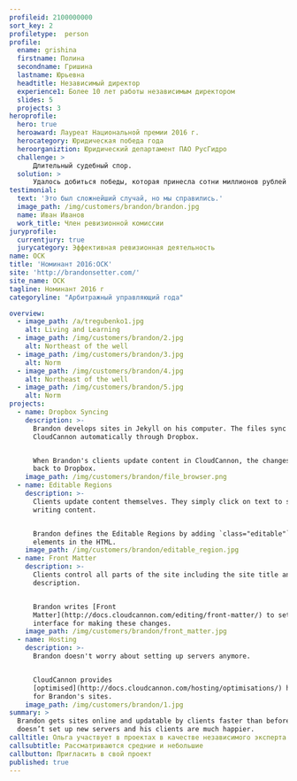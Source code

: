 ```yaml
---
profileid: 2100000000
sort_key: 2
profiletype:  person
profile:
  ename: grishina
  firstname: Полина
  secondname: Гришина
  lastname: Юрьевна
  headtitle: Независимый директор
  experience1: Более 10 лет работы независимым директором
  slides: 5
  projects: 3
heroprofile:
  hero: true
  heroaward: Лауреат Национальной премии 2016 г.
  herocategory: Юридическая победа года
  heroorganiztion: Юридический департамент ПАО РусГидро 
  challenge: >
      Длительный судебный спор.
  solution: >
      Удалось добиться победы, которая принесла сотни миллионов рублей в год.
testimonial:
  text: 'Это был сложнейший случай, но мы справились.'
  image_path: /img/customers/brandon/brandon.jpg
  name: Иван Иванов
  work_title: Член ревизионной комиссии
juryprofile:
  currentjury: true
  jurycategory: Эффективная ревизионная деятельность
name: ОСК
title: 'Номинант 2016:ОСК'
site: 'http://brandonsetter.com/'
site_name: ОСК
tagline: Номинант 2016 г
categoryline: "Арбитражный управляющий года"

overview:
  - image_path: /a/tregubenko1.jpg
    alt: Living and Learning
  - image_path: /img/customers/brandon/2.jpg
    alt: Northeast of the well
  - image_path: /img/customers/brandon/3.jpg
    alt: Norm
  - image_path: /img/customers/brandon/4.jpg
    alt: Northeast of the well
  - image_path: /img/customers/brandon/5.jpg
    alt: Norm
projects:
  - name: Dropbox Syncing
    description: >-
      Brandon develops sites in Jekyll on his computer. The files sync to
      CloudCannon automatically through Dropbox.


      When Brandon's clients update content in CloudCannon, the changes push
      back to Dropbox. 
    image_path: /img/customers/brandon/file_browser.png
  - name: Editable Regions
    description: >-
      Clients update content themselves. They simply click on text to start
      writing content.


      Brandon defines the Editable Regions by adding `class="editable"` to
      elements in the HTML. 
    image_path: /img/customers/brandon/editable_region.jpg
  - name: Front Matter
    description: >-
      Clients control all parts of the site including the site title and
      description.


      Brandon writes [Front
      Matter](http://docs.cloudcannon.com/editing/front-matter/) to set up the
      interface for making these changes.
    image_path: /img/customers/brandon/front_matter.jpg
  - name: Hosting
    description: >-
      Brandon doesn't worry about setting up servers anymore.


      CloudCannon provides
      [optimised](http://docs.cloudcannon.com/hosting/optimisations/) hosting
      for Brandon's sites.
    image_path: /img/customers/brandon/1.jpg
summary: >
  Brandon ​gets​ sites online and updatable by clients faster than ​before​. He
  doesn’t ​set up​ new servers and his clients are much happier.
calltitle: Ольга участвует в проектах в качестве независимого эксперта
callsubtitle: Рассматриваются средние и небольшие
callbutton: Пригласить в свой проект
published: true
---
```

